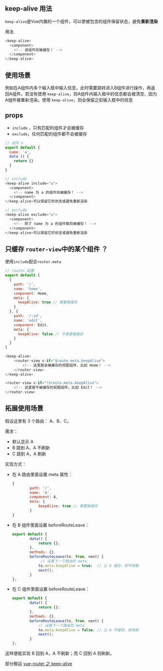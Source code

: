 ## keep-alive 用法

`keep-alive`是Vue内置的一个组件，可以使被包含的组件保留状态，避免**重新渲染**



用法

```js
<keep-alive>
  <component>
    <!-- 该组件将被缓存！ -->
  </component>
</keep-alive>
```



## 使用场景

例如在A组件内多个输入框中输入信息，此时需要跳转进入B组件进行操作，再返回A组件。若没有使用 `keep-alive`，则A组件内输入框中的信息都会被清空，因为A组件被重新渲染。使用 `keep-alive`，则会保留之前输入框中的信息



## props

- `include` ，只有匹配的组件才会被缓存
- `exclude`，任何匹配的组件都不会被缓存



```js
// 组件 a
export default {
  name: 'a',
  data () {
    return {}
  }
}
```

```js
// include
<keep-alive include="a">
  <component>
    <!-- name 为 a 的组件将被缓存！ -->
  </component>
</keep-alive>可以保留它的状态或避免重新渲染

// exclude
<keep-alive exclude="a">
  <component>
    <!-- 除了 name 为 a 的组件都将被缓存！ -->
  </component>
</keep-alive>可以保留它的状态或避免重新渲染
```



## 只缓存 `router-view`中的某个组件 ？

使用`include`配合`router.meta`

```js
// routes 配置
export default [
  {
    path: '/',
    name: 'home',
    component: Home,
    meta: {
      keepAlive: true // 需要被缓存
    }
  }, {
    path: '/:id',
    name: 'edit',
    component: Edit,
    meta: {
      keepAlive: false // 不需要被缓存
    }
  }
]
```

```js
<keep-alive>
    <router-view v-if="$route.meta.keepAlive">
        <!-- 这里是会被缓存的视图组件，比如 Home！ -->
    </router-view>
</keep-alive>

<router-view v-if="!$route.meta.keepAlive">
    <!-- 这里是不被缓存的视图组件，比如 Edit！ -->
</router-view>
```



## 拓展使用场景

假设这里有 3 个路由： A、B、C。

需求：

- 默认显示 A
- B 跳到 A，A 不刷新
- C 跳到 A，A 刷新



实现方式：

- 在 A 路由里面设置 meta 属性：

  ```js
  {
          path: '/',
          name: 'A',
          component: A,
          meta: {
              keepAlive: true // 需要被缓存
          }
  }
  ```

- 在 B 组件里面设置 beforeRouteLeave：

  ```js
  export default {
          data() {
              return {};
          },
          methods: {},
          beforeRouteLeave(to, from, next) {
               // 设置下一个路由的 meta
              to.meta.keepAlive = true;  // 让 A 缓存，即不刷新
              next();
          }
  };
  ```

- 在 C 组件里面设置 beforeRouteLeave：

  ```js
  export default {
          data() {
              return {};
          },
          methods: {},
          beforeRouteLeave(to, from, next) {
              // 设置下一个路由的 meta
              to.meta.keepAlive = false; // 让 A 不缓存，即刷新
              next();
          }
  };
  
  ```

  

这样便能实现 B 回到 A，A 不刷新；而 C 回到 A 则刷新。





部分搬运 [vue-router 之 keep-alive](https://www.jianshu.com/p/0b0222954483)